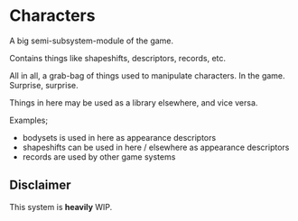 # Characters

A big semi-subsystem-module of the game.

Contains things like shapeshifts, descriptors, records, etc.

All in all, a grab-bag of things used to manipulate characters. In the game. Surprise, surprise.

Things in here may be used as a library elsewhere, and vice versa.

Examples;

- bodysets is used in here as appearance descriptors
- shapeshifts can be used in here / elsewhere as appearance descriptors
- records are used by other game systems

## Disclaimer

This system is **heavily** WIP.

